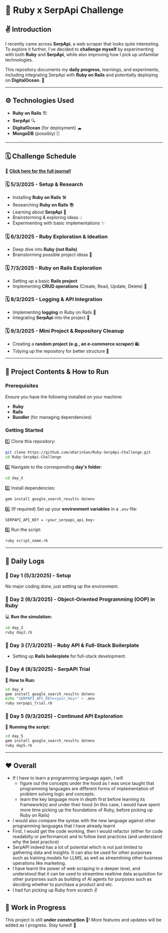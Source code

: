 # 🎯 Ruby x SerpApi Challenge  

## ✌️ Introduction  
I recently came across **SerpApi**, a web scraper that looks quite interesting. To explore it further, I've decided to **challenge myself** by experimenting with both **Ruby** and **SerpApi**, while also improving how I pick up unfamiliar technologies.  

This repository documents my **daily progress**, learnings, and experiments, including integrating SerpApi with **Ruby on Rails** and potentially deploying on **DigitalOcean**. 🚀  

---

## ⚙️ Technologies Used  
- **Ruby on Rails** 🏗  
- **SerpApi** 🔍  
- **DigitalOcean** (for deployment) ☁  
- **MongoDB** (possibly) 🗄  

---

## 🗓 Challenge Schedule  
📌 **[Click here for the full journal!](https://github.com/xKarinSan/Ruby-SerpApi-Challenge/tree/main/journal)**  

### **🗓 5/3/2025 - Setup & Research**  
- Installing **Ruby on Rails** 🛠  
- Researching **Ruby on Rails** 📚  
- Learning about **SerpApi** 🔎  
- Brainstorming & exploring ideas 💡  
- Experimenting with basic implementations ✨  

### **🗓 6/3/2025 - Ruby Exploration & Ideation**  
- Deep dive into **Ruby (not Rails)**  
- Brainstorming possible project ideas 🤔  

### **🗓 7/3/2025 - Ruby on Rails Exploration**  
- Setting up a basic **Rails project**  
- Implementing **CRUD operations** (Create, Read, Update, Delete) 🔄  

### **🗓 8/3/2025 - Logging & API Integration**  
- Implementing **logging** in Ruby on Rails 📝  
- Integrating **SerpApi** into the project 🔗  

### **🗓 9/3/2025 - Mini Project & Repository Cleanup**  
- Creating a **random project (e.g., an e-commerce scraper)** 🛍  
- Tidying up the repository for better structure 📁  

---

## 📂 Project Contents & How to Run  

### **Prerequisites**  
Ensure you have the following installed on your machine:  
- **Ruby**  
- **Rails**  
- **Bundler** (for managing dependencies)  

### **Getting Started**  
1️⃣ Clone this repository:  
   ```sh
   git clone https://github.com/xKarinSan/Ruby-SerpApi-Challenge.git
   cd Ruby-SerpApi-Challenge
   ```  
   
2️⃣ Navigate to the corresponding **day's folder**:  
   ```sh
   cd day_X
   ```  

3️⃣ Install dependencies:  
   ```sh
   gem install google_search_results dotenv
   ```  

4️⃣ (If required) Set up your **environment variables** in a `.env` file:  
   ```sh
   SERPAPI_API_KEY = <your_serpapi_api_key>
   ```  

5️⃣ Run the script:  
   ```sh
   ruby script_name.rb
   ```  

---

## 📌 Daily Logs  

### **📅 Day 1 (5/3/2025) - Setup**  
No major coding done, just setting up the environment.  

### **📅 Day 2 (6/3/2025) - Object-Oriented Programming (OOP) in Ruby**  
💻 **Run the simulation:**  
```sh
cd day_2
ruby day2.rb
```  

### **📅 Day 3 (7/3/2025) - Ruby API & Full-Stack Boilerplate**  
- Setting up **Rails boilerplate** for full-stack development.  

### **📅 Day 4 (8/3/2025) - SerpAPI Trial**  
🔧 **How to Run:**  
```sh
cd day_4
gem install google_search_results dotenv
echo "SERPAPI_API_KEY=<your_key>" > .env
ruby serpapi_trial.rb
```  

### **📅 Day 5 (9/3/2025) - Continued API Exploration**  
🚀 **Running the script:**  
```sh
cd day_5
gem install google_search_results dotenv
ruby day5.rb
```  

---

## ❤️ Overall
- If I have to learn a programming language again, I will
   - figure out the concepts under the hood as I was once taught that programming languages are different forms of implementation of problem solving logic and concepts.
   - learn the key language more in depth first before learning its framework(s) and under their hood (in this case, I would have spent more time picking up the foundations of Ruby, before picking up Ruby on Rails)
- I would also compare the syntax with the new language against other programming languages that I have already learnt
- First, I would get the code working, then I would refactor (either for code readabilty or performance) and to follow best practices (and understand why the best practice)
- SerpAPI indeed has a lot of potential which is not just limited to gathering data and insights. It can also be used for other purporses such as training models for LLMS, as well as streamlining other business operations like marketing.
- I have learnt the power of web scraping in a deeper level, and understood that it can be used to streamline realtime data acquisition for other purporses such as building of AI agents for purposes such as deciding whether to purchase a product and etc.
- I had fun picking up Ruby from scratch ✌️


## 🚧 Work in Progress  
This project is still **under construction** 🚧! More features and updates will be added as I progress. Stay tuned! 👀  
